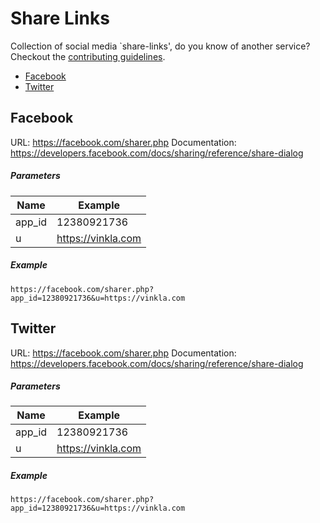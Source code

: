 # Share Links

Collection of social media `share-links', do you know of another service? Checkout the [contributing guidelines](CONTRIBUTING.md).

- [Facebook](#facebook)
- [Twitter](#twitter)

## Facebook

URL: https://facebook.com/sharer.php
Documentation: https://developers.facebook.com/docs/sharing/reference/share-dialog

##### Parameters
Name | Example
---- | -------
app_id | 12380921736
u | https://vinkla.com

##### Example
```
https://facebook.com/sharer.php?app_id=12380921736&u=https://vinkla.com
```

## Twitter

URL: https://facebook.com/sharer.php
Documentation: https://developers.facebook.com/docs/sharing/reference/share-dialog

##### Parameters
Name | Example
---- | -------
app_id | 12380921736
u | https://vinkla.com

##### Example
```
https://facebook.com/sharer.php?app_id=12380921736&u=https://vinkla.com
```


